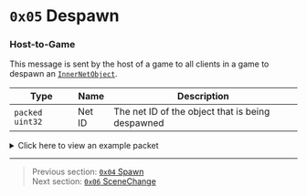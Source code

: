# `0x05` Despawn

### Host-to-Game

This message is sent by the host of a game to all clients in a game to despawn an [`InnerNetObject`](../05_innernetobject_types/README.md).

| Type | Name | Description |
| --- | --- | --- |
| `packed uint32` | Net ID | The net ID of the object that is being despawned |

<details>
    <summary>Click here to view an example packet</summary>

```
01              # Reliable packet
0009            # Nonce
170005          # Hazel message (tag of 0x05 = GameData)
    d3503f8a    # Game ID: -1975562029 (REDSUS)
    010005      # Hazel message (tag of 0x05 = Despawn)
        45      # Net ID: 69
    010005      # Hazel message (tag of 0x05 = Despawn)
        46      # Net ID: 70
    010005      # Hazel message (tag of 0x05 = Despawn)
        47      # Net ID: 71
```
</details>

---

> Previous section: [`0x04` Spawn](04_spawn.md)<br>
> Next section: [`0x06` SceneChange](06_scenechange.md)
